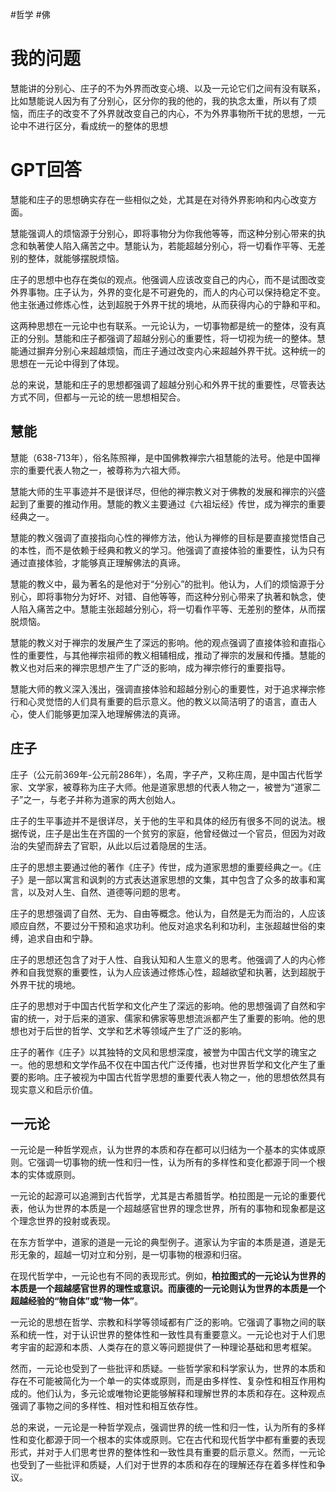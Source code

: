 #哲学 #佛

# 我的问题
    

慧能讲的分别心、庄子的不为外界而改变心境、以及一元论它们之间有没有联系，比如慧能说人因为有了分别心，区分你的我的他的，我的执念太重，所以有了烦恼，而庄子的改变不了外界就改变自己的内心，不为外界事物所干扰的思想，一元论中不进行区分，看成统一的整体的思想

# GPT回答
慧能和庄子的思想确实存在一些相似之处，尤其是在对待外界影响和内心改变方面。

慧能强调人的烦恼源于分别心，即将事物分为你我他等等，而这种分别心带来的执念和執著使人陷入痛苦之中。慧能认为，若能超越分别心，将一切看作平等、无差别的整体，就能够摆脱烦恼。

庄子的思想中也存在类似的观点。他强调人应该改变自己的内心，而不是试图改变外界事物。庄子认为，外界的变化是不可避免的，而人的内心可以保持稳定不变。他主张通过修炼心性，达到超脱于外界干扰的境地，从而获得内心的宁静和平和。

这两种思想在一元论中也有联系。一元论认为，一切事物都是统一的整体，没有真正的分别。慧能和庄子都强调了超越分别心的重要性，将一切视为统一的整体。慧能通过摒弃分别心来超越烦恼，而庄子通过改变内心来超越外界干扰。这种统一的思想在一元论中得到了体现。

总的来说，慧能和庄子的思想都强调了超越分别心和外界干扰的重要性，尽管表达方式不同，但都与一元论的统一思想相契合。

## 慧能
慧能（638-713年），俗名陈照禅，是中国佛教禅宗六祖慧能的法号。他是中国禅宗的重要代表人物之一，被尊称为六祖大师。

慧能大师的生平事迹并不是很详尽，但他的禅宗教义对于佛教的发展和禅宗的兴盛起到了重要的推动作用。慧能的教义主要通过《六祖坛经》传世，成为禅宗的重要经典之一。

慧能的教义强调了直接指向心性的禅修方法，他认为禅修的目标是要直接觉悟自己的本性，而不是依赖于经典和教义的学习。他强调了直接体验的重要性，认为只有通过直接体验，才能够真正理解佛法的真谛。

慧能的教义中，最为著名的是他对于“分别心”的批判。他认为，人们的烦恼源于分别心，即将事物分为好坏、对错、自他等等，而这种分别心带来了执著和執念，使人陷入痛苦之中。慧能主张超越分别心，将一切看作平等、无差别的整体，从而摆脱烦恼。

慧能的教义对于禅宗的发展产生了深远的影响。他的观点强调了直接体验和直指心性的重要性，与其他禅宗祖师的教义相辅相成，推动了禅宗的发展和传播。慧能的教义也对后来的禅宗思想产生了广泛的影响，成为禅宗修行的重要指导。

慧能大师的教义深入浅出，强调直接体验和超越分别心的重要性，对于追求禅宗修行和心灵觉悟的人们具有重要的启示意义。他的教义以简洁明了的语言，直击人心，使人们能够更加深入地理解佛法的真谛。

## 庄子

庄子（公元前369年-公元前286年），名周，字子产，又称庄周，是中国古代哲学家、文学家，被尊称为庄子大师。他是道家思想的代表人物之一，被誉为“道家二子”之一，与老子并称为道家的两大创始人。

庄子的生平事迹并不是很详尽，关于他的生平和具体的经历有很多不同的说法。根据传说，庄子是出生在齐国的一个贫穷的家庭，他曾经做过一个官员，但因为对政治的失望而辞去了官职，从此以后过着隐居的生活。

庄子的思想主要通过他的著作《庄子》传世，成为道家思想的重要经典之一。《庄子》是一部以寓言和讽刺的方式表达道家思想的文集，其中包含了众多的故事和寓言，以及对人生、自然、道德等问题的思考。

庄子的思想强调了自然、无为、自由等概念。他认为，自然是无为而治的，人应该顺应自然，不要过分干预和追求功利。他反对追求名利和功利，主张超越世俗的束缚，追求自由和宁静。

庄子的思想还包含了对于人性、自我认知和人生意义的思考。他强调了人的内心修养和自我觉察的重要性，认为人应该通过修炼心性，超越欲望和执著，达到超脱于外界干扰的境地。

庄子的思想对于中国古代哲学和文化产生了深远的影响。他的思想强调了自然和宇宙的统一，对于后来的道家、儒家和佛家等思想流派都产生了重要的影响。他的思想也对于后世的哲学、文学和艺术等领域产生了广泛的影响。

庄子的著作《庄子》以其独特的文风和思想深度，被誉为中国古代文学的瑰宝之一。他的思想和文学作品不仅在中国古代广泛传播，也对世界哲学和文化产生了重要的影响。庄子被视为中国古代哲学思想的重要代表人物之一，他的思想依然具有现实意义和启示价值。

## 一元论

一元论是一种哲学观点，认为世界的本质和存在都可以归结为一个基本的实体或原则。它强调一切事物的统一性和归一性，认为所有的多样性和变化都源于同一个根本的实体或原则。

一元论的起源可以追溯到古代哲学，尤其是古希腊哲学。柏拉图是一元论的重要代表，他认为世界的本质是一个超越感官世界的理念世界，所有的事物和现象都是这个理念世界的投射或表现。

在东方哲学中，道家的道是一元论的典型例子。道家认为宇宙的本质是道，道是无形无象的，超越一切对立和分别，是一切事物的根源和归宿。

在现代哲学中，一元论也有不同的表现形式。例如，**柏拉图式的一元论认为世界的本质是一个超越感官世界的理性或意识。而康德的一元论则认为世界的本质是一个超越经验的“物自体”或“物一体”**。

一元论的思想在哲学、宗教和科学等领域都有广泛的影响。它强调了事物之间的联系和统一性，对于认识世界的整体性和一致性具有重要意义。一元论也对于人们思考宇宙的起源和本质、人类存在的意义等问题提供了一种理论基础和思考框架。

然而，一元论也受到了一些批评和质疑。一些哲学家和科学家认为，世界的本质和存在不可能被简化为一个单一的实体或原则，而是由多样性、复杂性和相互作用构成的。他们认为，多元论或唯物论更能够解释和理解世界的本质和存在。这种观点强调了事物之间的多样性、相对性和相互依存性。

总的来说，一元论是一种哲学观点，强调世界的统一性和归一性，认为所有的多样性和变化都源于同一个根本的实体或原则。它在古代和现代哲学中都有重要的表现形式，并对于人们思考世界的整体性和一致性具有重要的启示意义。然而，一元论也受到了一些批评和质疑，人们对于世界的本质和存在的理解还存在着多样性和争议。